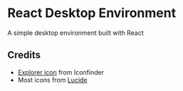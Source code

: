 # React Desktop Environment

A simple desktop environment built with React

## Credits

- [Explorer icon](https://www.iconfinder.com/icons/3215613/brand_brands_explorer_logo_logos_windows_icon) from Iconfinder
- Most icons from [Lucide](https://lucide.dev/)
